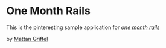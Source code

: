 # One Month Rails

This is the pinteresting sample application for
[*one month rails*](http://onemonthrails.com)

by [Mattan Griffel](http://mattangriffel.com)
